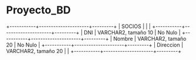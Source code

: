 # Proyecto_BD

+-----------+---------------------+---------+
| SOCIOS    |                     |         |
+-----------+---------------------+---------+
| DNI       | VARCHAR2, tamaño 10 | No Nulo |
+-----------+---------------------+---------+
| Nombre    | VARCHAR2, tamaño 20 | No Nulo |
+-----------+---------------------+---------+
| Direccion | VARCHAR2, tamaño 20 |         |
+-----------+---------------------+---------+
